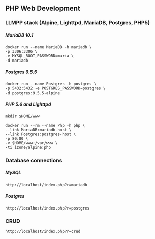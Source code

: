 ## PHP Web Development
### LLMPP stack (Alpine, Lighttpd, MariaDB, Postgres, PHP5)
##### MariaDB 10.1
```
docker run --name MariaDB -h mariadb \
-p 3306:3306 \
-e MYSQL_ROOT_PASSWORD=maria \
-d mariadb
```
##### Postgres 9.5.5
```
docker run --name Postgres -h postgres \
-p 5432:5432 -e POSTGRES_PASSWORD=postgres \
-d postgres:9.5.5-alpine
```
##### PHP 5.6 and Lighttpd
```
mkdir $HOME/www

docker run --rm --name Php -h php \
--link MariaDB:mariadb-host \
--link Postgres:postgres-host \
-p 80:80 \
-v $HOME/www:/var/www \
-ti izone/alpine:php
```

### Database connections
##### MySQL
```
http://localhost/index.php?r=mariadb
```
##### Postgres
```
http://localhost/index.php?r=postgres
```

### CRUD
```
http://localhost/index.php?r=crud
```
